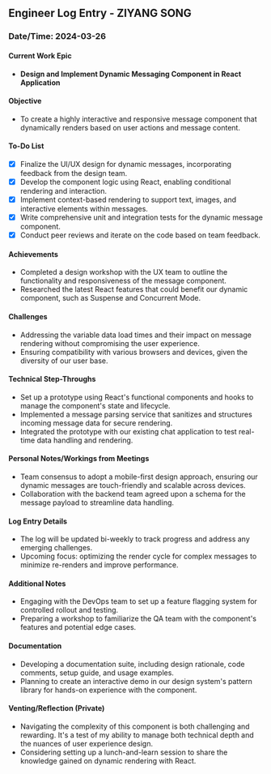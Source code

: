 ## Engineer Log Entry - ZIYANG SONG

### Date/Time: 2024-03-26

#### Current Work Epic

- **Design and Implement Dynamic Messaging Component in React Application**

#### Objective

- To create a highly interactive and responsive message component that dynamically renders based on user actions and message content.

#### To-Do List
- [x] Finalize the UI/UX design for dynamic messages, incorporating feedback from the design team.
- [x] Develop the component logic using React, enabling conditional rendering and interaction.
- [x] Implement context-based rendering to support text, images, and interactive elements within messages.
- [x] Write comprehensive unit and integration tests for the dynamic message component.
- [x] Conduct peer reviews and iterate on the code based on team feedback.

#### Achievements
- Completed a design workshop with the UX team to outline the functionality and responsiveness of the message component.
- Researched the latest React features that could benefit our dynamic component, such as Suspense and Concurrent Mode.

#### Challenges
- Addressing the variable data load times and their impact on message rendering without compromising the user experience.
- Ensuring compatibility with various browsers and devices, given the diversity of our user base.

#### Technical Step-Throughs
- Set up a prototype using React's functional components and hooks to manage the component's state and lifecycle.
- Implemented a message parsing service that sanitizes and structures incoming message data for secure rendering.
- Integrated the prototype with our existing chat application to test real-time data handling and rendering.

#### Personal Notes/Workings from Meetings
- Team consensus to adopt a mobile-first design approach, ensuring our dynamic messages are touch-friendly and scalable across devices.
- Collaboration with the backend team agreed upon a schema for the message payload to streamline data handling.

#### Log Entry Details
- The log will be updated bi-weekly to track progress and address any emerging challenges.
- Upcoming focus: optimizing the render cycle for complex messages to minimize re-renders and improve performance.

#### Additional Notes
- Engaging with the DevOps team to set up a feature flagging system for controlled rollout and testing.
- Preparing a workshop to familiarize the QA team with the component's features and potential edge cases.

#### Documentation
- Developing a documentation suite, including design rationale, code comments, setup guide, and usage examples.
- Planning to create an interactive demo in our design system's pattern library for hands-on experience with the component.

#### Venting/Reflection (Private)
- Navigating the complexity of this component is both challenging and rewarding. It's a test of my ability to manage both technical depth and the nuances of user experience design.
- Considering setting up a lunch-and-learn session to share the knowledge gained on dynamic rendering with React.
